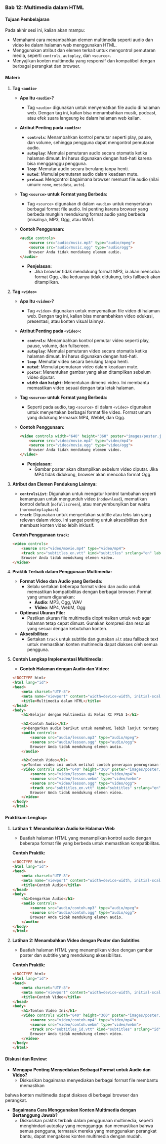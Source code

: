 ### **Bab 12: Multimedia dalam HTML**

#### **Tujuan Pembelajaran**
Pada akhir sesi ini, kalian akan mampu:
- Memahami cara menambahkan elemen multimedia seperti audio dan video ke dalam halaman web menggunakan HTML.
- Menggunakan atribut dan elemen terkait untuk mengontrol pemutaran media, seperti `controls`, `autoplay`, dan `<source>`.
- Menyajikan konten multimedia yang responsif dan kompatibel dengan berbagai perangkat dan browser.

#### **Materi:**

1. **Tag `<audio>`**
   - **Apa Itu `<audio>`?**
     - Tag `<audio>` digunakan untuk menyematkan file audio di halaman web. Dengan tag ini, kalian bisa menambahkan musik, podcast, atau efek suara langsung ke dalam halaman web kalian.

   - **Atribut Penting pada `<audio>`:**
     - **`controls`**: Menambahkan kontrol pemutar seperti play, pause, dan volume, sehingga pengguna dapat mengontrol pemutaran audio.
     - **`autoplay`**: Memulai pemutaran audio secara otomatis ketika halaman dimuat. Ini harus digunakan dengan hati-hati karena bisa mengganggu pengguna.
     - **`loop`**: Memutar audio secara berulang tanpa henti.
     - **`muted`**: Memulai pemutaran audio dalam keadaan mute.
     - **`preload`**: Mengontrol bagaimana browser memuat file audio (nilai umum: `none`, `metadata`, `auto`).

   - **Tag `<source>` untuk Format yang Berbeda:**
     - Tag `<source>` digunakan di dalam `<audio>` untuk menyertakan berbagai format file audio. Ini penting karena browser yang berbeda mungkin mendukung format audio yang berbeda (misalnya, MP3, Ogg, atau WAV).

   - **Contoh Penggunaan:**
     ```html
     <audio controls>
         <source src="audio/music.mp3" type="audio/mpeg">
         <source src="audio/music.ogg" type="audio/ogg">
         Browser Anda tidak mendukung elemen audio.
     </audio>
     ```
     - **Penjelasan:**
       - Jika browser tidak mendukung format MP3, ia akan mencoba format Ogg. Jika keduanya tidak didukung, teks fallback akan ditampilkan.

2. **Tag `<video>`**
   - **Apa Itu `<video>`?**
     - Tag `<video>` digunakan untuk menyematkan file video di halaman web. Dengan tag ini, kalian bisa menambahkan video edukasi, presentasi, atau konten visual lainnya.

   - **Atribut Penting pada `<video>`:**
     - **`controls`**: Menambahkan kontrol pemutar video seperti play, pause, volume, dan fullscreen.
     - **`autoplay`**: Memulai pemutaran video secara otomatis ketika halaman dimuat. Ini harus digunakan dengan hati-hati.
     - **`loop`**: Memutar video secara berulang tanpa henti.
     - **`muted`**: Memulai pemutaran video dalam keadaan mute.
     - **`poster`**: Menentukan gambar yang akan ditampilkan sebelum video diputar.
     - **`width` dan `height`**: Menentukan dimensi video. Ini membantu memastikan video sesuai dengan tata letak halaman.

   - **Tag `<source>` untuk Format yang Berbeda:**
     - Seperti pada audio, tag `<source>` di dalam `<video>` digunakan untuk menyertakan berbagai format file video. Format umum yang didukung termasuk MP4, WebM, dan Ogg.

   - **Contoh Penggunaan:**
     ```html
     <video controls width="640" height="360" poster="images/poster.jpg">
         <source src="video/movie.mp4" type="video/mp4">
         <source src="video/movie.ogg" type="video/ogg">
         Browser Anda tidak mendukung elemen video.
     </video>
     ```
     - **Penjelasan:**
       - Gambar poster akan ditampilkan sebelum video diputar. Jika MP4 tidak didukung, browser akan mencoba format Ogg.

3. **Atribut dan Elemen Pendukung Lainnya:**
   - **`controlsList`**: Digunakan untuk mengatur kontrol tambahan seperti kemampuan untuk mengunduh video (`nodownload`), mematikan kontrol default (`nofullscreen`), atau menyembunyikan bar waktu (`noremoteplayback`).
   - **`track`**: Digunakan untuk menyertakan subtitle atau teks lain yang relevan dalam video. Ini sangat penting untuk aksesibilitas dan membuat konten video lebih inklusif.
   
   **Contoh Penggunaan `track`:**
   ```html
   <video controls>
       <source src="video/movie.mp4" type="video/mp4">
       <track src="subtitles_en.vtt" kind="subtitles" srclang="en" label="English">
       Browser Anda tidak mendukung elemen video.
   </video>
   ```

4. **Praktik Terbaik dalam Penggunaan Multimedia:**
   - **Format Video dan Audio yang Berbeda:**
     - Selalu sertakan beberapa format video dan audio untuk memastikan kompatibilitas dengan berbagai browser. Format yang umum digunakan:
       - **Audio**: MP3, Ogg, WAV
       - **Video**: MP4, WebM, Ogg
   - **Optimasi Ukuran File:**
     - Pastikan ukuran file multimedia dioptimalkan untuk web agar halaman tetap cepat dimuat. Gunakan kompresi dan resolusi yang sesuai dengan kebutuhan konten.
   - **Aksesibilitas:**
     - Sertakan `track` untuk subtitle dan gunakan `alt` atau fallback text untuk memastikan konten multimedia dapat diakses oleh semua pengguna.

5. **Contoh Lengkap Implementasi Multimedia:**
   - **Contoh Halaman dengan Audio dan Video:**
   ```html
   <!DOCTYPE html>
   <html lang="id">
   <head>
       <meta charset="UTF-8">
       <meta name="viewport" content="width=device-width, initial-scale=1.0">
       <title>Multimedia dalam HTML</title>
   </head>
   <body>
       <h1>Belajar dengan Multimedia di Kelas XI PPLG 1</h1>

       <h2>Contoh Audio</h2>
       <p>Dengarkan audio berikut untuk memahami lebih lanjut tentang materi:</p>
       <audio controls>
           <source src="audio/lesson.mp3" type="audio/mpeg">
           <source src="audio/lesson.ogg" type="audio/ogg">
           Browser Anda tidak mendukung elemen audio.
       </audio>

       <h2>Contoh Video</h2>
       <p>Tonton video ini untuk melihat contoh penerapan pemrograman web:</p>
       <video controls width="640" height="360" poster="images/poster.jpg">
           <source src="video/lesson.mp4" type="video/mp4">
           <source src="video/lesson.webm" type="video/webm">
           <source src="video/lesson.ogg" type="video/ogg">
           <track src="subtitles_en.vtt" kind="subtitles" srclang="en" label="English">
           Browser Anda tidak mendukung elemen video.
       </video>
   </body>
   </html>
   ```

#### **Praktikum Lengkap:**

1. **Latihan 1: Menambahkan Audio ke Halaman Web**
   - Buatlah halaman HTML yang menampilkan kontrol audio dengan beberapa format file yang berbeda untuk memastikan kompatibilitas.

   **Contoh Praktik:**
   ```html
   <!DOCTYPE html>
   <html lang="id">
   <head>
       <meta charset="UTF-8">
       <meta name="viewport" content="width=device-width, initial-scale=1.0">
       <title>Contoh Audio</title>
   </head>
   <body>
       <h1>Dengarkan Audio</h1>
       <audio controls>
           <source src="audio/contoh.mp3" type="audio/mpeg">
           <source src="audio/contoh.ogg" type="audio/ogg">
           Browser Anda tidak mendukung elemen audio.
       </audio>
   </body>
   </html>
   ```

2. **Latihan 2: Menambahkan Video dengan Poster dan Subtitles**
   - Buatlah halaman HTML yang menampilkan video dengan gambar poster dan subtitle yang mendukung aksesibilitas.

   **Contoh Praktik:**
   ```html
   <!DOCTYPE html>
   <html lang="id">
   <head>
       <meta charset="UTF-8">
       <meta name="viewport" content="width=device-width, initial-scale=1.0">
       <title>Contoh Video</title>
   </head>
   <body>
       <h1>Tonton Video Ini</h1>
       <video controls width="640" height="360" poster="images/poster.jpg">
           <source src="video/contoh.mp4" type="video/mp4">
           <source src="video/contoh.webm" type="video/webm">
           <track src="subtitles_id.vtt" kind="subtitles" srclang="id" label="Bahasa Indonesia">
           Browser Anda tidak mendukung elemen video.
       </video>
   </body>
   </html>
   ```

#### **Diskusi dan Review:**

- **Mengapa Penting Menyediakan Berbagai Format untuk Audio dan Video?**
  - Diskusikan bagaimana menyediakan berbagai format file membantu memastikan

 bahwa konten multimedia dapat diakses di berbagai browser dan perangkat.

- **Bagaimana Cara Menggunakan Konten Multimedia dengan Bertanggung Jawab?**
  - Diskusikan praktik terbaik dalam penggunaan multimedia, seperti menghindari autoplay yang mengganggu dan memastikan bahwa semua pengguna, termasuk mereka yang menggunakan perangkat bantu, dapat mengakses konten multimedia dengan mudah.
